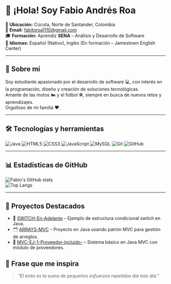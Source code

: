 # 👋 ¡Hola! Soy Fabio Andrés Roa

📍 **Ubicación:** Cúcuta, Norte de Santander, Colombia  
📧 **Email:** [fabitoroa1110@gmail.com](mailto:fabitoroa1110@gmail.com)  
🎓 **Formación:** Aprendiz **SENA** – Análisis y Desarrollo de Software  
💬 **Idiomas:** Español (Nativo), Inglés (En formación – Jamestown English Center)

---

## 🚀 Sobre mí
Soy estudiante apasionado por el desarrollo de software 💻, con interés en la programación, diseño y creación de soluciones tecnológicas.  
Amante de las motos 🏍️ y el fútbol ⚽, siempre en busca de nuevos retos y aprendizajes.  
Orgulloso de mi familia ❤️.

---

## 🛠️ Tecnologías y herramientas
![Java](https://img.shields.io/badge/Java-ED8B00?style=for-the-badge&logo=openjdk&logoColor=white)
![HTML5](https://img.shields.io/badge/HTML5-E34F26?style=for-the-badge&logo=html5&logoColor=white)
![CSS3](https://img.shields.io/badge/CSS3-1572B6?style=for-the-badge&logo=css3&logoColor=white)
![JavaScript](https://img.shields.io/badge/JavaScript-F7DF1E?style=for-the-badge&logo=javascript&logoColor=black)
![MySQL](https://img.shields.io/badge/MySQL-005C84?style=for-the-badge&logo=mysql&logoColor=white)
![Git](https://img.shields.io/badge/Git-F05033?style=for-the-badge&logo=git&logoColor=white)
![GitHub](https://img.shields.io/badge/GitHub-181717?style=for-the-badge&logo=github&logoColor=white)

---

## 📊 Estadísticas de GitHub
![Fabio's GitHub stats](https://github-readme-stats.vercel.app/api?username=Fabio14-10&show_icons=true&theme=tokyonight)  
![Top Langs](https://github-readme-stats.vercel.app/api/top-langs/?username=Fabio14-10&layout=compact&theme=tokyonight)

---

## 📌 Proyectos Destacados
- 🔄 [SWITCH-En-Adelante](https://github.com/Fabio14-10/SWITCH-En-Adelante) – Ejemplo de estructura condicional *switch* en Java.
- 🗂️ [ARRAYS-MVC](https://github.com/Fabio14-10/ARRAYS-MVC) – Proyecto en Java usando patrón MVC para gestión de arreglos.
- 🏪 [MVC-EJ-1-Proveedor-incluido-](https://github.com/Fabio14-10/MVC-EJ-1-Proveedor-incluido-) – Sistema básico en Java MVC con módulo de proveedores.


## 🌟 Frase que me inspira
> *"El éxito es la suma de pequeños esfuerzos repetidos día tras día."*
